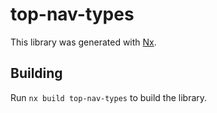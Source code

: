 # top-nav-types

This library was generated with [Nx](https://nx.dev).

## Building

Run `nx build top-nav-types` to build the library.

